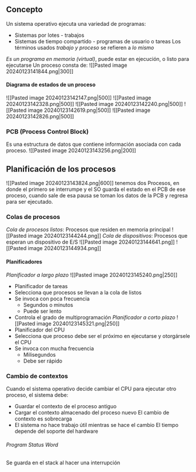 ## Concepto
Un sistema operativo ejecuta una variedad de programas:
- Sistemas por lotes - trabajos
- Sistemas de tiempo compartido - programas de usuario o tareas
Los términos usados *trabajo y proceso* se refieren a *lo mismo*

*Es un programa en memoria (virtual)*, puede estar en ejecución, o listo para ejecutarse
Un proceso consta de:
![[Pasted image 20240123141844.png|300]]
#### Diagrama de estados de un proceso
![[Pasted image 20240123142147.png|500]]
![[Pasted image 20240123142328.png|500]]
![[Pasted image 20240123142240.png|500]]
![[Pasted image 20240123142619.png|500]]
![[Pasted image 20240123142826.png|500]]

### PCB (Process Control Block)
Es una estructura de datos que contiene información asociada con cada proceso.
![[Pasted image 20240123143256.png|200]]

## Planificación de los procesos
![[Pasted image 20240123143824.png|600]]
tenemos dos Procesos, en donde el primero se interrumpe y el SO guarda el estado en el PCB de ese proceso, cuando sale de esa pausa se toman los datos de la PCB y regresa para ser ejecutado.

### Colas de procesos

*Cola de procesos listos*: Procesos que residen en memoria principal
![[Pasted image 20240123144244.png]]
*Cola de dispositivos*: Procesos que esperan un dispositivo de E/S
![[Pasted image 20240123144641.png]]
![[Pasted image 20240123144934.png]]
#### Planificadores
*Planificador a largo plazo*
![[Pasted image 20240123145240.png|250]]
- Planificador de tareas
- Selecciona que procesos se llevan a la cola de listos
- Se invoca con poca frecuencia
	- Segundos o minutos
	- Puede ser lento
- Controla el grado de multiprogramación
*Planificador a corto plazo*
![[Pasted image 20240123145321.png|250]]
- Planificador del CPU
- Selecciona que proceso debe ser el próximo en ejecutarse y otorgársele el CPU
- Se invoca con mucha frecuencia
	- Milisegundos
	- Debe ser rápido

### Cambio de contextos
Cuando el sistema operativo decide cambiar el CPU para ejecutar otro proceso, el sistema debe:
- Guardar el contexto de el proceso antiguo
- Cargar el contexto almacenado del proceso nuevo
El cambio de contexto es sobrecarga
- El sistema no hace trabajo útil mientras se hace el cambio
El tiempo depende del soporte del hardware
###### Program Status Word
Se guarda en el stack al hacer una interrupción
